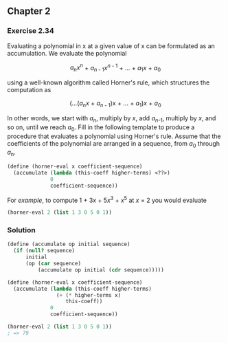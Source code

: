 ## Chapter 2

### Exercise 2.34

Evaluating a polynomial in x at a given value of x can be formulated as an accumulation. We evaluate the polynomial

<p align="center">
  <i>a<sub>n</sub>x<sup>n</sup></i> + <i>a</i><sub><i>n</i> - 1</sub><i>x</i><sup><i>n</i> - 1</sup> + ... + <i>a</i><sub>1</sub><i>x</i> + <i>a</i><sub>0</sub>
</p>

using a well-known algorithm called Horner's rule, which structures the computation as

<p align="center">
  (...(<i>a<sub>n</sub>x</i> + <i>a</i><sub><i>n</i> - 1</sub>)x + ... + <i>a</i><sub>1</sub>)<i>x</i> + <i>a</i><sub>0</sub>
</p>

In other words, we start with _a_<sub><i>n</i></sub>, multiply by _x_, add _a_<sub><i>n</i>-1</sub>, multiply by _x_, and so on, until we reach _a_<sub>0</sub>. Fill in the following template to produce a procedure that evaluates a polynomial using Horner's rule. Assume that the coefficients of the polynomial are arranged in a sequence, from _a_<sub>0</sub> through _a_<sub>n</sub>.

```scheme
(define (horner-eval x coefficient-sequence)
  (accumulate (lambda (this-coeff higher-terms) <??>)
              0
              coefficient-sequence))
```

For _example_, to compute 1 + 3<i>x</i> + 5<i>x</i><sup>3</sup> + _x_<sup>5</sup> at _x_ = 2 you would evaluate

```scheme
(horner-eval 2 (list 1 3 0 5 0 1))
```

### Solution

```scheme
(define (accumulate op initial sequence)
  (if (null? sequence)
      initial
      (op (car sequence)
          (accumulate op initial (cdr sequence)))))

(define (horner-eval x coefficient-sequence)
  (accumulate (lambda (this-coeff higher-terms) 
                (+ (* higher-terms x)
                   this-coeff))
              0
              coefficient-sequence))

(horner-eval 2 (list 1 3 0 5 0 1))
; => 79
```


